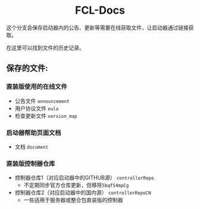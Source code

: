 # <h1 align="center">FCL-Docs</h1>
<p>这个分支会保存启动器内的公告、更新等需要在线获取文件，让启动器通过链接获取。</p>
<p>在这里可以找到文件的历史记录。</p>

## 保存的文件:

### 直装版使用的在线文件

- 公告文件 `announcement`
- 用户协议文件 `eula`
- 检查更新文件 `version_map`

### 启动器帮助页面文档

- 文档 `document`

### 直装版控制器仓库

- 控制器仓库1（对应启动器中的GITHUB源） `controllerRepo`
  - 不定期同步官方仓库更新，但移除`5bqf54mpCg`
- 控制器仓库2（对应启动器中的国内源） `controllerRepoCN`
  - 一些适用于服务器或整合包直装版的控制器
